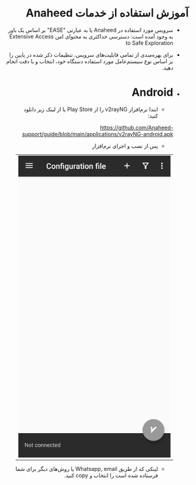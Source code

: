 <div dir=rtl>

  # آموزش استفاده از خدمات Anaheed

- سرویس مورد استفاده در Anaheed یا به عبارتی "EASE" بر اساس یک باور به وجود آمده است: دسترسی حداکثری به محتوای امن Extensive Access to Safe Exploration

- برای بهره‌مندی از تمامی قابلیت‌های سرویس، تنظیمات ذکر شده در پایین را بر اساس نوع سیستم‌عامل مورد استفاده دستگاه خود، انتخاب و با دقت انجام دهید.

- # Android
  -   ابتدا نرم‌افزار v2rayNG را از Play Store یا از لینک زیر دانلود کنید:
    
     https://github.com/Anaheed-support/guide/blob/main/applications/v2rayNG-android.apk
 
  -   پس از نصب و اجرای نرم‌افزار

  <table>
    <tr>
      <td> <img width="400" src="screenshots/android01.png"> </td>
    </tr>
  </table>

  - لینکی که از طریق Whatsapp, email یا روش‌های دیگر برای شما فرستاده شده است را انتخاب و copy کنید. 
